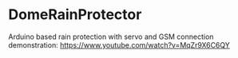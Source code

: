# DomeRainProtector
Arduino based rain protection with servo and GSM connection
demonstration: https://www.youtube.com/watch?v=MqZr9X6C6QY
